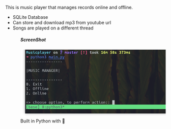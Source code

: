 This is music player that manages records online and offline.
<ul>
<li>SQLite Database</li>
<li>Can store and download mp3 from youtube url</li> 
<li>Songs are played on a different thread</li>
<ul/>
<h5>
ScreenShot
</h5>

<img alt="App preview" src="https://github.com/paarthd00/simple-mp3/blob/master/music_manger.png"></img>
Built in Python with :green_heart: 
